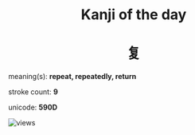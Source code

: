 <h1 align="center">Kanji of the day</h1>
<h1 align="center">复</h1>
<p align="left">meaning(s): <b>repeat, repeatedly, return</b></p>
<p align="left">stroke count: <b>9</b></p>
<p align="left">unicode: <b>590D</b></p>
<p align="left"><img src="https://komarev.com/ghpvc/?username=tristanwagner-kanjioftheday&label=Views&color=0e75b6&style=flat" alt="views"/></p>

